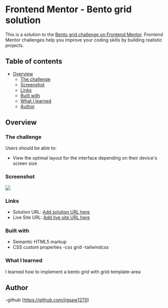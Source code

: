 # Frontend Mentor - Bento grid solution

This is a solution to the [Bento grid challenge on Frontend Mentor](https://www.frontendmentor.io/challenges/bento-grid-RMydElrlOj). Frontend Mentor challenges help you improve your coding skills by building realistic projects. 

## Table of contents

- [Overview](#overview)
  - [The challenge](#the-challenge)
  - [Screenshot](#screenshot)
  - [Links](#links)
  - [Built with](#built-with)
  - [What I learned](#what-i-learned)
  - [Author](#author)



## Overview

### The challenge

Users should be able to:

- View the optimal layout for the interface depending on their device's screen size

### Screenshot

![](./screenshot(2).png)


### Links

- Solution URL: [Add solution URL here](https://github.com/jigsaw1270/bento-grid-main)
- Live Site URL: [Add live site URL here](https://bentogridjig.netlify.app/)


### Built with

- Semantic HTML5 markup
- CSS custom properties
-css grid
-tailwindcss



### What I learned



I learned  how  to  implement  a bento grid with grid-template-area




## Author
-github (https://github.com/jigsaw1270)


